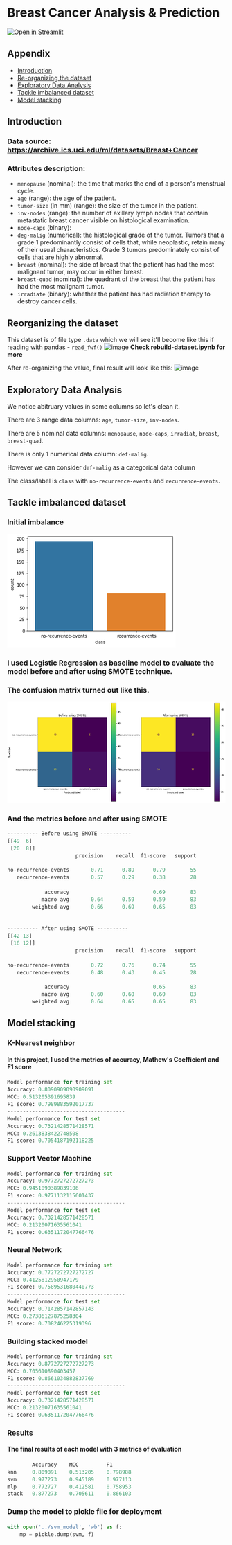 

# Breast Cancer Analysis & Prediction
[![Open in Streamlit](https://static.streamlit.io/badges/streamlit_badge_black_white.svg)](https://share.streamlit.io/nmtrang/breast-cancer-analysis/app.py)







## Appendix
- [Introduction](#Introduction)
- [Re-organizing the dataset](#Reorganizing-the-dataset)
- [Exploratory Data Analysis](#Exploratory-Data-Analysis)
- [Tackle imbalanced dataset](#Tackle-imbalanced-dataset)
- [Model stacking](#Model-stacking)




## Introduction

### Data source: https://archive.ics.uci.edu/ml/datasets/Breast+Cancer

### Attributes description:
- ``menopause`` (nominal): the time that marks the end of a person's menstrual cycle.
- ``age`` (range): the age of the patient.
- ``tumor-size`` (in mm) (range): the size of the tumor in the patient.
- ``inv-nodes`` (range): the number of axillary lymph nodes that contain metastatic breast cancer visible on histological examination.
- ``node-caps`` (binary): 
- ``deg-malig`` (numerical): the histological grade of the tumor. Tumors that a grade 1 predominantly consist of cells that, while neoplastic, retain many of their usual characteristics. Grade 3 tumors predominately consist of cells that are highly abnormal.
- ``breast`` (nominal): the side of breast that the patient has had the most malignant tumor, may occur in either breast.
- ``breast-quad`` (nominal): the quadrant of the breast that the patient has had the most malignant tumor.
- ``irradiate`` (binary): whether the patient has had radiation therapy to destroy cancer cells.

## Reorganizing the dataset

This dataset is of file type ``.data`` which we will see it'll become like this if reading with pandas - ``read_fwf()``
![image]()
**Check rebuild-dataset.ipynb for more**

After re-organizing the value, final result will look like this:
![image]()

## Exploratory Data Analysis
We notice abitruary values in some columns so let's clean it.

There are 3 range data columns: ``age``, ``tumor-size``, ``inv-nodes``.

There are 5 nominal data columns: ``menopause``, ``node-caps``, ``irradiat``, ``breast``, ``breast-quad``.

There is only 1 numerical data column: ``def-malig``.

However we can consider ``def-malig`` as a categorical data column

The class/label is ``class`` with ``no-recurrence-events`` and ``recurrence-events``.

## Tackle imbalanced dataset

### Initial imbalance

![image](./images/initial-imbalance.png)

### I used Logistic Regression as baseline model to evaluate the model before and after using SMOTE technique.

### The confusion matrix turned out like this. 

![image](./images/before-after-smote-evaluation.png)

### And the metrics before and after using SMOTE

```python
---------- Before using SMOTE ----------
[[49  6]
 [20  8]]
                      precision    recall  f1-score   support

no-recurrence-events       0.71      0.89      0.79        55
   recurrence-events       0.57      0.29      0.38        28

            accuracy                           0.69        83
           macro avg       0.64      0.59      0.59        83
        weighted avg       0.66      0.69      0.65        83


---------- After using SMOTE ----------
[[42 13]
 [16 12]]
                      precision    recall  f1-score   support

no-recurrence-events       0.72      0.76      0.74        55
   recurrence-events       0.48      0.43      0.45        28

            accuracy                           0.65        83
           macro avg       0.60      0.60      0.60        83
        weighted avg       0.64      0.65      0.65        83

```

## Model stacking

### K-Nearest neighbor

#### In this project, I used the metrics of accuracy, Mathew's Coefficient and F1 score

```python
Model performance for training set
Accuracy: 0.8090909090909091
MCC: 0.513205391695839
F1 score: 0.7989883592017737
--------------------------------------
Model performance for test set
Accuracy: 0.7321428571428571
MCC: 0.2613838422748508
F1 score: 0.7054187192118225
```

### Support Vector Machine

```python
Model performance for training set
Accuracy: 0.9772727272727273
MCC: 0.9451890389839106
F1 score: 0.9771132115601437
--------------------------------------
Model performance for test set
Accuracy: 0.7321428571428571
MCC: 0.21320071635561041
F1 score: 0.6351172047766476
```

### Neural Network

```python
Model performance for training set
Accuracy: 0.7727272727272727
MCC: 0.4125812950947179
F1 score: 0.7589531680440773
--------------------------------------
Model performance for test set
Accuracy: 0.7142857142857143
MCC: 0.27386127875258304
F1 score: 0.708246225319396
```

### Building stacked model

```python
Model performance for training set
Accuracy: 0.8772727272727273
MCC: 0.705610890403457
F1 score: 0.8661034882837769
--------------------------------------
Model performance for test set
Accuracy: 0.7321428571428571
MCC: 0.21320071635561041
F1 score: 0.6351172047766476
```

### Results
#### The final results of each model with 3 metrics of evaluation
```python
	    Accuracy	MCC	        F1
knn	    0.809091	0.513205	0.798988
svm	    0.977273	0.945189	0.977113
mlp	    0.772727	0.412581	0.758953
stack	0.877273	0.705611	0.866103
```

### Dump the model to pickle file for deployment

```python
with open('../svm_model', 'wb') as f:
    mp = pickle.dump(svm, f)
```
